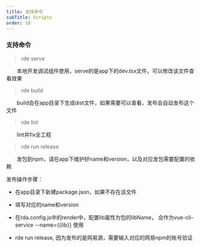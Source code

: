 ```yaml
---
title: 支持命令
subTitle: Scripts
order: 10
---
```


### 支持命令

> rde serve

&emsp;&emsp;本地开发调试组件使用，serve的是app下的dev.tsx文件，可以修改该文件查看效果

> rde build

&emsp;&emsp;build会在app目录下生成dist文件，如果需要可以查看，发布会自动发布这个文件

> rde lint

&emsp;&emsp;lint并fix全工程

> rde run release

&emsp;&emsp;发包到npm，请在app下维护好name和version，以及对应发包需要配置的依赖

发布操作步骤：

* 在app目录下新建package.json，如果不存在该文件

* 填写对应的name和version

* 在rda.config.js中的render中，配置lib属性为包的libName， 会作为vue-cli-service --name={{lib}} 使用

* rde run release, 因为发布的是网易源，需要输入对应的网易npm的账号验证
